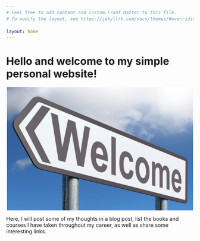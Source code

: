 ```yaml
---
# Feel free to add content and custom Front Matter to this file.
# To modify the layout, see https://jekyllrb.com/docs/themes/#overriding-theme-defaults

layout: home
---
```


# Hello and welcome to my simple personal website! 

<img src="images/welcome.png" width="500" style="display: block; margin: 0 auto">

Here, I will post some of my thoughts in a blog post, list the books and courses I have taken throughout my career, as well as share some interesting links. 
